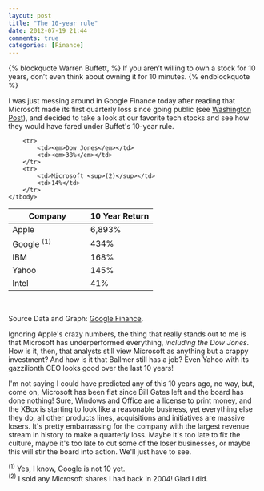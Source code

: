 ```yaml
---
layout: post
title: "The 10-year rule"
date: 2012-07-19 21:44
comments: true
categories: [Finance]
---
```


{% blockquote Warren Buffett, %}
If you aren’t willing to own a stock for 10 years, don’t even think about owning it for 10 minutes.
{% endblockquote %}

I was just messing around in Google Finance today after reading that Microsoft made its first quarterly loss since going public (see [Washington Post](http://www.washingtonpost.com/business/technology/microsoft-reports-first-quarterly-loss-as-public-company-after-write-down-of-ad-business/2012/07/19/gJQAmtbrwW_story.html)), and decided to take a look at our favorite tech stocks and see how they would have fared under Buffet's 10-year rule.

<table>
	<thead>
		<tr>
			<th style="min-width:140px;"><strong>Company</strong></th>
			<th><strong>10 Year Return</strong></th>
		</tr>
	</thead>
	<tbody>
		<tr>
			<td>Apple</td>
			<td>6,893%</td>
		</tr>
		<tr>
			<td>Google <sup>(1)</sup></td>
			<td>434%</td>
		</tr>
		<tr>
			<td>IBM</td>
			<td>168%</td>
		</tr>
		<tr>
			<td>Yahoo</td>
			<td>145%</td>
		</tr>
		<tr>
			<td>Intel</td>
			<td>41%</td>
		</tr>	
		
		<tr>
			<td><em>Dow Jones</em></td>
			<td><em>38%</em></td>
		</tr>
		<tr>
			<td>Microsoft <sup>(2)</sup></td>
			<td>14%</td>
		</tr>
	</tbody>
</table>
<br/>

Source Data and Graph: [Google Finance](http://www.google.com/finance?chdnp=0&chdd=0&chds=0&chdv=0&chvs=Linear&chdeh=0&chfdeh=0&chdet=1342531800000&chddm=995486&chls=IntervalBasedLine&cmpto=NASDAQ:MSFT;NYSE:IBM;NASDAQ:INTC;NASDAQ:YHOO;NASDAQ:GOOG;INDEXDJX:.DJI&cmptdms=0;0;0;0;0;0&q=NASDAQ:AAPL&&fct=big).

Ignoring Apple's crazy numbers, the thing that really stands out to me is that Microsoft has underperformed everything, *including the Dow Jones*.  How is it, then, that analysts still view Microsoft as anything but a crappy investment? And how is it that Ballmer still has a job? Even Yahoo with its gazzilionth CEO looks good over the last 10 years!

I'm not saying I could have predicted any of this 10 years ago, no way, but, come on, Microsoft has been flat since Bill Gates left and the board has done nothing! Sure, Windows and Office are a license to print money, and the XBox is starting to look like a reasonable business, yet everything else they do, all other products lines, acquisitions and initiatives are massive losers. It's pretty embarrassing for the company with the largest revenue stream in history to make a quarterly loss. Maybe it's too late to fix the culture, maybe it's too late to cut some of the loser businesses, or maybe this will stir the board into action. We'll just have to see.

<sup>(1)</sup> Yes, I know, Google is not 10 yet.  
<sup>(2)</sup> I sold any Microsoft shares I had back in 2004! Glad I did.

